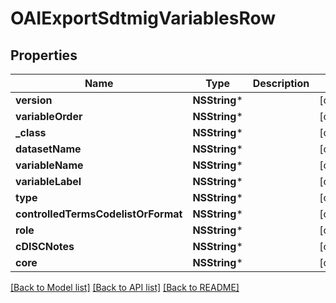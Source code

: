 # OAIExportSdtmigVariablesRow

## Properties
Name | Type | Description | Notes
------------ | ------------- | ------------- | -------------
**version** | **NSString*** |  | [optional] 
**variableOrder** | **NSString*** |  | [optional] 
**_class** | **NSString*** |  | [optional] 
**datasetName** | **NSString*** |  | [optional] 
**variableName** | **NSString*** |  | [optional] 
**variableLabel** | **NSString*** |  | [optional] 
**type** | **NSString*** |  | [optional] 
**controlledTermsCodelistOrFormat** | **NSString*** |  | [optional] 
**role** | **NSString*** |  | [optional] 
**cDISCNotes** | **NSString*** |  | [optional] 
**core** | **NSString*** |  | [optional] 

[[Back to Model list]](../README.md#documentation-for-models) [[Back to API list]](../README.md#documentation-for-api-endpoints) [[Back to README]](../README.md)


